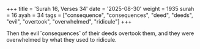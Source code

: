 +++
title = 'Surah 16, Verses 34'
date = '2025-08-30'
weight = 1935
surah = 16
ayah = 34
tags = ["consequence", "consequences", "deed", "deeds", "evil", "overtook", "overwhelmed", "ridicule"]
+++

Then the evil ˹consequences˺ of their deeds overtook them, and they were overwhelmed by what they used to ridicule.